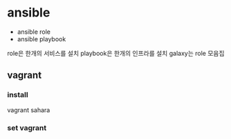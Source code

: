 # ansible

* ansible role
* ansible playbook

role은 한개의 서비스를 설치
playbook은 한개의 인프라를 설치
galaxy는 role 모음집

## vagrant

### install
vagrant sahara

### set vagrant
